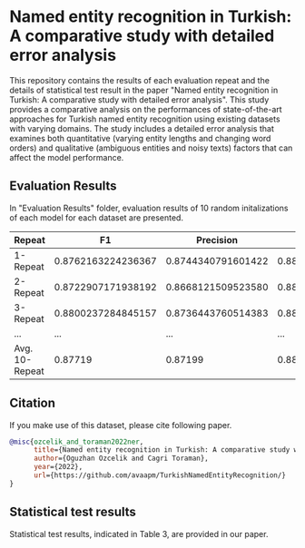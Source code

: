 # Named entity recognition in Turkish: A comparative study with detailed error analysis

This repository contains the results of each evaluation repeat and the details of statistical test result in the paper "Named entity recognition in Turkish: A comparative study with detailed error analysis". This study provides a comparative analysis on the performances of state-of-the-art approaches for Turkish named entity recognition using existing datasets with varying domains. The study includes a detailed error analysis that examines both quantitative (varying entity lengths and changing word orders) and qualitative (ambiguous entities and noisy texts) factors that can affect the model performance.

## Evaluation Results

In "Evaluation Results" folder, evaluation results of 10 random initalizations of each model for each dataset are presented.

| Repeat  | F1 | Precision | Recall |
| ------------- | ------------- | ------------- | ------------- |
| 1-Repeat | 0.8762163224236367 | 0.8744340791601422 | 0.8803910293271996 |
| 2-Repeat | 0.8722907171938192 | 0.8668121509523580 | 0.8803910293271996 |
| 3-Repeat | 0.8800237284845157 | 0.8736443760514383 | 0.8867165037377803 |
| ... | ... | ... | ... |
| Avg. 10-Repeat | 0.87719 | 0.87199 | 0.88413 |



## Citation
If you make use of this dataset, please cite following paper.

```bibtex
@misc{ozcelik_and_toraman2022ner,
      title={Named entity recognition in Turkish: A comparative study with detailed error analysis}, 
      author={Oguzhan Ozcelik and Cagri Toraman},
      year={2022},
      url={https://github.com/avaapm/TurkishNamedEntityRecognition/}
}

```

## Statistical test results

Statistical test results, indicated in Table 3, are provided in our paper.
